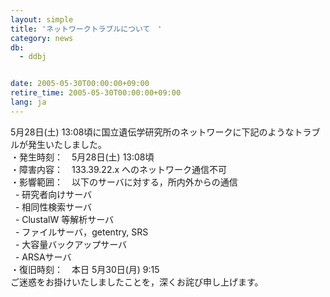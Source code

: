 ```yaml
---
layout: simple
title: 'ネットワークトラブルについて　'
category: news
db:
  - ddbj


date: 2005-05-30T00:00:00+09:00
retire_time: 2005-05-30T00:00:00+09:00
lang: ja
---
```


5月28日(土) 13:08頃に国立遺伝学研究所のネットワークに下記のようなトラブルが発生いたしました。<br>・発生時刻：　5月28日(土) 13:08頃<br>・障害内容：　133.39.22.x へのネットワーク通信不可<br>・影響範囲：　以下のサーバに対する，所内外からの通信<br>  - 研究者向けサーバ<br>  - 相同性検索サーバ<br>  - ClustalW 等解析サーバ<br>  - ファイルサーバ，getentry, SRS<br>  - 大容量バックアップサーバ<br>  - ARSAサーバ<br>・復旧時刻：　本日 5月30日(月) 9:15　<br>ご迷惑をお掛けいたしましたことを，深くお詫び申し上げます。
